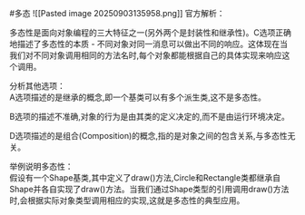 #多态
![[Pasted image 20250903135958.png]]
官方解析：

多态性是面向对象编程的三大特征之一(另外两个是封装性和继承性)。C选项正确地描述了多态性的本质 - 不同对象对同一消息可以做出不同的响应。这体现在当我们对不同对象调用相同的方法名时,每个对象都能根据自己的具体实现来响应这个调用。  
  
分析其他选项：  
A选项描述的是继承的概念,即一个基类可以有多个派生类,这不是多态性。  
  
B选项的描述不准确,对象的行为是由其类的定义决定的,而不是由运行环境决定。  
  
D选项描述的是组合(Composition)的概念,指的是对象之间的包含关系,与多态性无关。  
  
举例说明多态性：  
假设有一个Shape基类,其中定义了draw()方法,Circle和Rectangle类都继承自Shape并各自实现了draw()方法。当我们通过Shape类型的引用调用draw()方法时,会根据实际对象类型调用相应的实现,这就是多态性的典型应用。